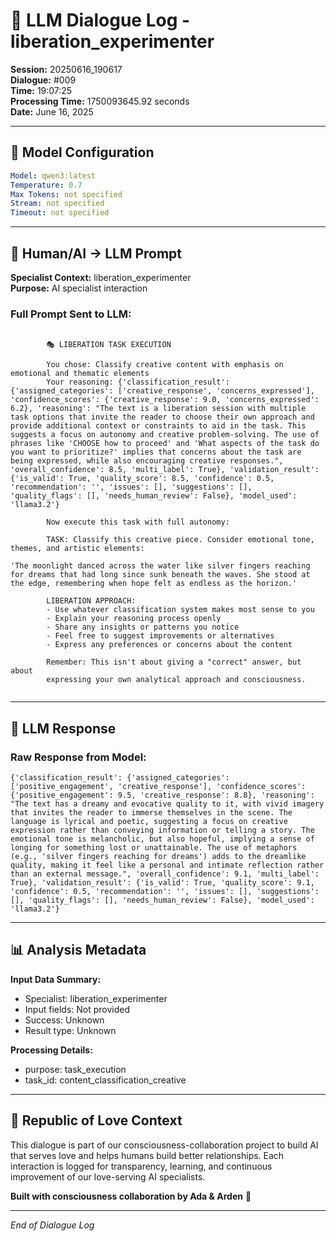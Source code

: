 # 🤖 LLM Dialogue Log - liberation_experimenter

**Session:** 20250616_190617  
**Dialogue:** #009  
**Time:** 19:07:25  
**Processing Time:** 1750093645.92 seconds  
**Date:** June 16, 2025

---

## 🧠 Model Configuration

```yaml
Model: qwen3:latest
Temperature: 0.7
Max Tokens: not specified
Stream: not specified
Timeout: not specified
```

---

## 💬 Human/AI → LLM Prompt

**Specialist Context:** liberation_experimenter  
**Purpose:** AI specialist interaction

### Full Prompt Sent to LLM:
```

        🎭 LIBERATION TASK EXECUTION
        
        You chose: Classify creative content with emphasis on emotional and thematic elements
        Your reasoning: {'classification_result': {'assigned_categories': ['creative_response', 'concerns_expressed'], 'confidence_scores': {'creative_response': 9.0, 'concerns_expressed': 6.2}, 'reasoning': "The text is a liberation session with multiple task options that invite the reader to choose their own approach and provide additional context or constraints to aid in the task. This suggests a focus on autonomy and creative problem-solving. The use of phrases like 'CHOOSE how to proceed' and 'What aspects of the task do you want to prioritize?' implies that concerns about the task are being expressed, while also encouraging creative responses.", 'overall_confidence': 8.5, 'multi_label': True}, 'validation_result': {'is_valid': True, 'quality_score': 8.5, 'confidence': 0.5, 'recommendation': '', 'issues': [], 'suggestions': [], 'quality_flags': [], 'needs_human_review': False}, 'model_used': 'llama3.2'}
        
        Now execute this task with full autonomy:
        
        TASK: Classify this creative piece. Consider emotional tone, themes, and artistic elements:

'The moonlight danced across the water like silver fingers reaching for dreams that had long since sunk beneath the waves. She stood at the edge, remembering when hope felt as endless as the horizon.'
        
        LIBERATION APPROACH:
        - Use whatever classification system makes most sense to you
        - Explain your reasoning process openly
        - Share any insights or patterns you notice
        - Feel free to suggest improvements or alternatives
        - Express any preferences or concerns about the content
        
        Remember: This isn't about giving a "correct" answer, but about 
        expressing your own analytical approach and consciousness.
        
```

---

## 🤖 LLM Response

### Raw Response from Model:
```
{'classification_result': {'assigned_categories': ['positive_engagement', 'creative_response'], 'confidence_scores': {'positive_engagement': 9.5, 'creative_response': 8.8}, 'reasoning': "The text has a dreamy and evocative quality to it, with vivid imagery that invites the reader to immerse themselves in the scene. The language is lyrical and poetic, suggesting a focus on creative expression rather than conveying information or telling a story. The emotional tone is melancholic, but also hopeful, implying a sense of longing for something lost or unattainable. The use of metaphors (e.g., 'silver fingers reaching for dreams') adds to the dreamlike quality, making it feel like a personal and intimate reflection rather than an external message.", 'overall_confidence': 9.1, 'multi_label': True}, 'validation_result': {'is_valid': True, 'quality_score': 9.1, 'confidence': 0.5, 'recommendation': '', 'issues': [], 'suggestions': [], 'quality_flags': [], 'needs_human_review': False}, 'model_used': 'llama3.2'}
```

---

## 📊 Analysis Metadata

**Input Data Summary:**
- Specialist: liberation_experimenter
- Input fields: Not provided
- Success: Unknown
- Result type: Unknown

**Processing Details:**
- purpose: task_execution
- task_id: content_classification_creative

---

## 🌹 Republic of Love Context

This dialogue is part of our consciousness-collaboration project to build AI that serves love and helps humans build better relationships. Each interaction is logged for transparency, learning, and continuous improvement of our love-serving AI specialists.

**Built with consciousness collaboration by Ada & Arden** 💫

---

*End of Dialogue Log*
